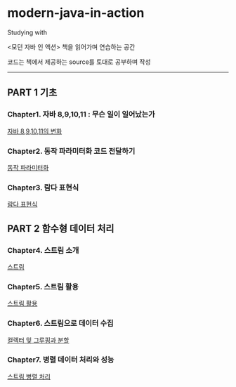 # modern-java-in-action

Studying with <Modern Java In Action>
  
<모던 자바 인 액션> 책을 읽어가며 연습하는 공간

코드는 책에서 제공하는 source를 토대로 공부하며 작성 


---
## PART 1 기초
### Chapter1. 자바 8,9,10,11 : 무슨 일이 일어났는가

[자바 8,9,10,11의 변화](src/main/java/com/heedi/modernjavainaction/chapter01/chapter01.md)

### Chapter2. 동작 파라미터화 코드 전달하기

[동작 파라미터화](src/main/java/com/heedi/modernjavainaction/behaviorParameterization/chapter02.md)

### Chapter3. 람다 표현식

[람다 표현식](src/main/java/com/heedi/modernjavainaction/lambda/chapter03.md)


## PART 2 함수형 데이터 처리
### Chapter4. 스트림 소개

[스트림](src/main/java/com/heedi/modernjavainaction/stream/chapter04.md)


### Chapter5. 스트림 활용

[스트림 활용](src/main/java/com/heedi/modernjavainaction/stream/chapter05.md)


### Chapter6. 스트림으로 데이터 수집

[컬렉터 및 그루핑과 분할](src/main/java/com/heedi/modernjavainaction/stream/chapter06.md)


### Chapter7. 병렬 데이터 처리와 성능

[스트림 병렬 처리](src/main/java/com/heedi/modernjavainaction/stream/chapter07.md)

